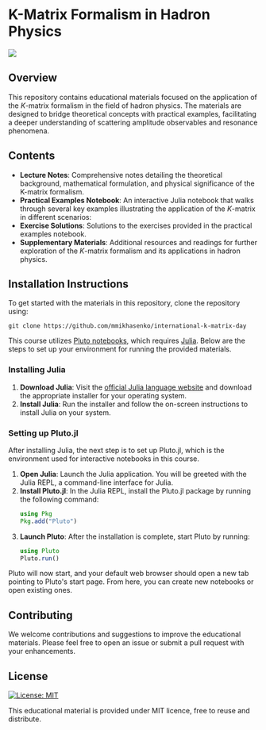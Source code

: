 # K-Matrix Formalism in Hadron Physics

[![](https://indico.cern.ch/event/1397619/logo-3676420921.png)](https://indico.cern.ch/event/1397619)

## Overview

This repository contains educational materials focused on the application of the $K$-matrix formalism in the field of hadron physics. The materials are designed to bridge theoretical concepts with practical examples, facilitating a deeper understanding of scattering amplitude observables and resonance phenomena.

## Contents

- **Lecture Notes**: Comprehensive notes detailing the theoretical background, mathematical formulation, and physical significance of the K-matrix formalism.
- **Practical Examples Notebook**: An interactive Julia notebook that walks through several key examples illustrating the application of the $K$-matrix in different scenarios:
- **Exercise Solutions**: Solutions to the exercises provided in the practical examples notebook.
- **Supplementary Materials**: Additional resources and readings for further exploration of the $K$-matrix formalism and its applications in hadron physics.

## Installation Instructions

To get started with the materials in this repository, clone the repository using:

```shell
git clone https://github.com/mmikhasenko/international-k-matrix-day
```

This course utilizes [Pluto notebooks](https://plutojl.org/), which requires [Julia](https://julialang.org/). Below are the steps to set up your environment for running the provided materials.

### Installing Julia

1. **Download Julia**: Visit the [official Julia language website](https://julialang.org/downloads/) and download the appropriate installer for your operating system.
2. **Install Julia**: Run the installer and follow the on-screen instructions to install Julia on your system.

### Setting up Pluto.jl

After installing Julia, the next step is to set up Pluto.jl, which is the environment used for interactive notebooks in this course.

1. **Open Julia**: Launch the Julia application. You will be greeted with the Julia REPL, a command-line interface for Julia.
2. **Install Pluto.jl**: In the Julia REPL, install the Pluto.jl package by running the following command:
   ```julia
   using Pkg
   Pkg.add("Pluto")
   ```
3. **Launch Pluto**: After the installation is complete, start Pluto by running:
   ```julia
   using Pluto
   Pluto.run()
   ```

Pluto will now start, and your default web browser should open a new tab pointing to Pluto's start page. From here, you can create new notebooks or open existing ones.

## Contributing

We welcome contributions and suggestions to improve the educational materials. Please feel free to open an issue or submit a pull request with your enhancements.

## License

[![License: MIT](https://img.shields.io/badge/License-MIT-yellow.svg)](https://opensource.org/licenses/MIT)

This educational material is provided under MIT licence, free to reuse and distribute.
